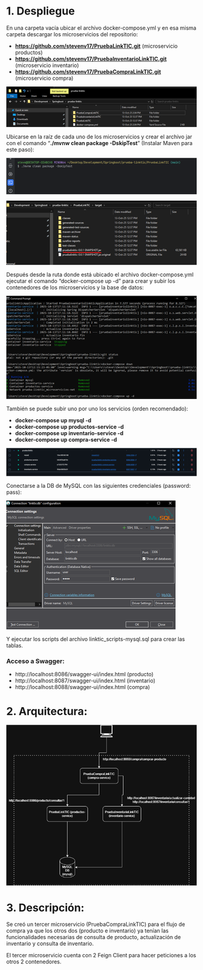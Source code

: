 # 1. Despliegue

En una carpeta vacía ubicar el archivo docker-compose.yml y en esa misma carpeta descargar los microservicios del repositorio:

- **https://github.com/stevenv17/PruebaLinkTIC.git** (microservicio productos)
- **https://github.com/stevenv17/PruebaInventarioLinkTIC.git** (microservicio inventario)
- **https://github.com/stevenv17/PruebaCompraLinkTIC.git** (microservicio compra)

 ![imagen](./imagenes/Imagen1.png)


Ubicarse en la raíz de cada uno de los microservicios y crear el archivo jar con el comando “**./mvnw clean package -DskipTest**” (Instalar Maven para este paso):

![imagen](./imagenes/Imagen2.png)

![imagen](./imagenes/Imagen3.png)

Después desde la ruta donde está ubicado el archivo docker-compose.yml ejecutar el comando “docker-compose up -d” para crear y subir los contenedores de los microservicios y la base de datos:

![imagen](./imagenes/Imagen4.png)

También se puede subir uno por uno los servicios (orden recomendado):

- **docker-compose up mysql -d**
- **docker-compose up productos-service -d**
- **docker-compose up inventario-service -d**
- **docker-compose up compra-service -d**

![imagen](./imagenes/Imagen5.png)


Conectarse a la DB de MySQL con las siguientes credenciales (password: pass):

![imagen](./imagenes/Imagen6.png)
 
Y ejecutar los scripts del archivo linktic_scripts-mysql.sql para crear las tablas.

### Acceso a Swagger:

- http://localhost:8086/swagger-ui/index.html (producto)
- http://localhost:8087/swagger-ui/index.html (inventario)
- http://localhost:8088/swagger-ui/index.html (compra)


# 2. Arquitectura:

![imagen](./imagenes/Imagen_arq.png)


# 3. Descripción:

Se creó un tercer microservicio (PruebaCompraLinkTIC) para el flujo de compra ya que los otros dos (producto e inventario) ya tenían las funcionalidades necesarias de consulta de producto, actualización de inventario y consulta de inventario.

El tercer microservicio cuenta con 2 Feign Client para hacer peticiones a los otros 2 contenedores.

